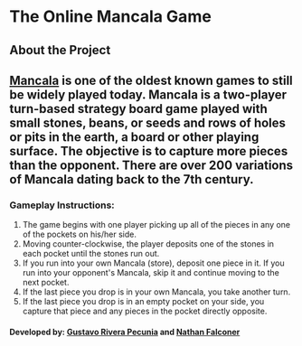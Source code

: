 <h1>The Online Mancala Game</h1>
<h2>About the Project<h2>
    
<p><a href="https://en.wikipedia.org/wiki/Mancala" target="_blank">Mancala</a> is one of the oldest known games to still be widely played today. Mancala is a two-player turn-based strategy board game played with small stones, beans, or seeds and rows of holes or pits in the earth, a board or other playing surface. The objective is to capture more pieces than the opponent. There are over 200 variations of Mancala dating back to the 7th century.



### Gameplay Instructions:
<ol>
    <li>The game begins with one player picking up all of the pieces in any one of the pockets on his/her side.</li>
    <li>Moving counter-clockwise, the player deposits one of the stones in each pocket until the stones run out.
    </li>
    <li>If you run into your own Mancala (store), deposit one piece in it. If you run into your opponent's Mancala,
        skip
        it and continue moving to the next pocket.</li>
    <li>If the last piece you drop is in your own Mancala, you take another turn.</li>
    <li>If the last piece you drop is in an empty pocket on your side, you capture that piece and any pieces in the
        pocket directly opposite.</li>
</ol>

#### <b>Developed by:</b> <a href="https://riverapecunia.com" target="_blank">Gustavo Rivera Pecunia</a> and <a href="https://github.com/NateFalconer" target="_blank">Nathan Falconer</a>

